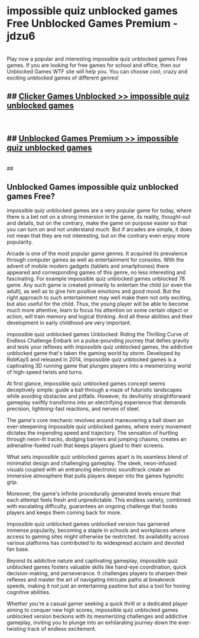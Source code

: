 # impossible quiz unblocked games Free Unblocked Games Premium - jdzu6 <br>
<br>
Play now a popular and interesting impossible quiz unblocked games Free games. If you are looking for free games for school and office, then our Unblocked Games WTF site will help you. You can choose cool, crazy and exciting unblocked games of different genres!


## ##  [Clicker Games Unblocked >> impossible quiz unblocked games](http://freeplayer.one?title=impossible_quiz_unblocked_games&ref=M1)
  <br>

##  ## [Unblocked Games Premium >> impossible quiz unblocked games](http://freeplayer.one?title=impossible_quiz_unblocked_games&ref=M1)
  <br>
  ##



## Unblocked Games impossible quiz unblocked games Free?

impossible quiz unblocked games are a very popular game for today, where there is a bet not on a strong immersion in the game, its reality, thought-out and details, but on the contrary, make the game on purpose easier so that you can turn on and not understand much. But if arcades are simple, it does not mean that they are not interesting, but on the contrary even enjoy more popularity.

Arcade is one of the most popular game genres. It acquired its prevalence through computer games as well as entertainment for consoles. With the advent of mobile modern gadgets (tablets and smartphones) there appeared and corresponding games of this genre, no less interesting and fascinating. For example impossible quiz unblocked games unblocked 76 game. Any such game is created primarily to entertain the child (or even the adult), as well as to give him positive emotions and good mood. But the right approach to such entertainment may well make them not only exciting, but also useful for the child. Thus, the young player will be able to become much more attentive, learn to focus his attention on some certain object or action, will train memory and logical thinking. And all these abilities and their development in early childhood are very important.

impossible quiz unblocked games Unblocked: Riding the Thrilling Curve of Endless Challenge
Embark on a pulse-pounding journey that defies gravity and tests your reflexes with impossible quiz unblocked games, the addictive unblocked game that's taken the gaming world by storm. Developed by RobKayS and released in 2014, impossible quiz unblocked games is a captivating 3D running game that plunges players into a mesmerizing world of high-speed twists and turns.

At first glance, impossible quiz unblocked games concept seems deceptively simple: guide a ball through a maze of futuristic landscapes while avoiding obstacles and pitfalls. However, its devilishly straightforward gameplay swiftly transforms into an electrifying experience that demands precision, lightning-fast reactions, and nerves of steel.

The game's core mechanic revolves around maneuvering a ball down an ever-steepening impossible quiz unblocked games, where every movement dictates the impending speed and trajectory. The sensation of hurtling through neon-lit tracks, dodging barriers and jumping chasms, creates an adrenaline-fueled rush that keeps players glued to their screens.

What sets impossible quiz unblocked games apart is its seamless blend of minimalist design and challenging gameplay. The sleek, neon-infused visuals coupled with an entrancing electronic soundtrack create an immersive atmosphere that pulls players deeper into the games hypnotic grip.

Moreover, the game's infinite procedurally generated levels ensure that each attempt feels fresh and unpredictable. This endless variety, combined with escalating difficulty, guarantees an ongoing challenge that hooks players and keeps them coming back for more.

impossible quiz unblocked games unblocked version has garnered immense popularity, becoming a staple in schools and workplaces where access to gaming sites might otherwise be restricted. Its availability across various platforms has contributed to its widespread acclaim and devoted fan base.

Beyond its addictive nature and captivating gameplay, impossible quiz unblocked games fosters valuable skills like hand-eye coordination, quick decision-making, and perseverance. It challenges players to sharpen their reflexes and master the art of navigating intricate paths at breakneck speeds, making it not just an entertaining pastime but also a tool for honing cognitive abilities.

Whether you're a casual gamer seeking a quick thrill or a dedicated player aiming to conquer new high scores, impossible quiz unblocked games unblocked version beckons with its mesmerizing challenges and addictive gameplay, inviting you to plunge into an exhilarating journey down the ever-twisting track of endless excitement.
